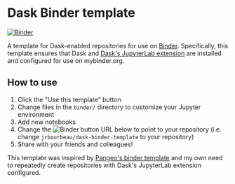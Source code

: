 # Dask Binder template

[![Binder](https://mybinder.org/badge_logo.svg)](https://mybinder.org/v2/gh/jsignell/hrrr/main?urlpath=lab)

A template for Dask-enabled repositories for use on [Binder](https://mybinder.org/). Specifically, this template ensures that Dask and [Dask's JupyterLab extension](https://github.com/dask/dask-labextension) are installed and configured for use on mybinder.org.

## How to use

1. Click the "Use this template" button
2. Change files in the ``binder/`` directory to customize your Jupyter environment
3. Add new notebooks
4. Change the ![Binder](https://mybinder.org/badge_logo.svg) button URL below to point to your repository (i.e. change `jrbourbeau/dask-binder-template` to your repository)
5. Share with your friends and colleagues!

This template was inspired by [Pangeo's binder template](https://github.com/pangeo-data/pangeo-binder-template) and my own need to repeatedly create repositories with Dask's JupyterLab extension configured.
